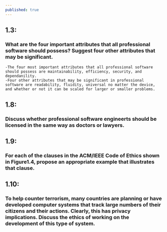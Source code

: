 ```yaml
---
published: true
---
```

## 1.3: 
### What are the four important attributes that all professional software should possess? Suggest four other attributes that may be significant. 
	-The four most important attributes that all professional software should possess are maintainability, efficiency, security, and dependanility.
    -Four other attributes that may be significant in professional software are readability, fluidity, universal no matter the device, and whether or not it can be scaled for larger or smaller problems. 
## 1.8: 
### Discuss whether professional software engineerts should be licensed in the same way as doctors or lawyers.

## 1.9: 
### For each of the clauses in the ACM/IEEE Code of Ethics shown in Figure1.4, propose an appropriate example that illustrates that clause.

## 1.10: 
### To help counter terrorism, many countries are planning or have developed computer systems that track large numbers of their citizens and their actions. Clearly, this has privacy implications. Discuss the ethics of working on the development of this type of system.

